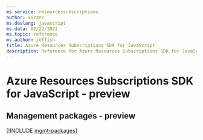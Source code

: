 ```yaml
---
ms.service: resourcessubscriptions
author: xirzec
ms.devlang: javascript
ms.data: 07/22/2022
ms.topic: reference
ms.author: jeffish
title: Azure Resources Subscriptions SDK for JavaScript
description: Reference for Azure Resources Subscriptions SDK for JavaScript
---
```

# Azure Resources Subscriptions SDK for JavaScript - preview

## Management packages - preview
[!INCLUDE [mgmt-packages](resources-subscriptions-mgmt-index.md)]